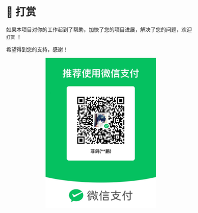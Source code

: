 # 🥤 打赏

如果本项目对你的工作起到了帮助，加快了您的项目进展，解决了您的问题，欢迎 `打赏` ！

希望得到您的支持，感谢！

<p align='center'>
<img alt="special sponsor appwrite" src="./assets/pay-wx.png" width="300" style="display:inline-block; margin-left:10px;">
</p>
